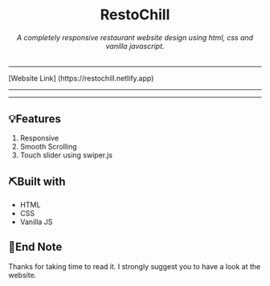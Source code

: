 <h1 align="center">RestoChill</h1>
<h6 align="center">A completely responsive restaurant website design using html, css and vanilla javascript.</h6>

<hr />
[Website Link] (https://restochill.netlify.app)
<hr />

<!-- <div align="center" autoplay={true} muted={true} loop={true} object-fit="cover">
![Project Demo Gif](https://media.giphy.com/media/tF3dhzeY5NVxjQGXeN/giphy.gif)
</div> -->

<hr />

## 💡Features

1. Responsive
2. Smooth Scrolling
3. Touch slider using swiper.js

## ⛏️Built with

- HTML
- CSS
- Vanilla JS

## 👋End Note

Thanks for taking time to read it. I strongly suggest you to have a look at the website.